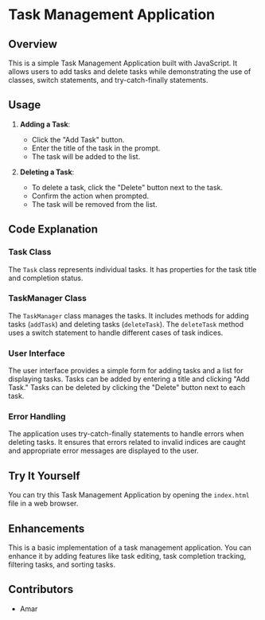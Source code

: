 # Task Management Application

## Overview

This is a simple Task Management Application built with JavaScript. It allows users to add tasks and delete tasks while demonstrating the use of classes, switch statements, and try-catch-finally statements.

## Usage

1. **Adding a Task**:

   - Click the "Add Task" button.
   - Enter the title of the task in the prompt.
   - The task will be added to the list.

2. **Deleting a Task**:

   - To delete a task, click the "Delete" button next to the task.
   - Confirm the action when prompted.
   - The task will be removed from the list.

## Code Explanation

### Task Class

The `Task` class represents individual tasks. It has properties for the task title and completion status.

### TaskManager Class

The `TaskManager` class manages the tasks. It includes methods for adding tasks (`addTask`) and deleting tasks (`deleteTask`). The `deleteTask` method uses a switch statement to handle different cases of task indices.

### User Interface

The user interface provides a simple form for adding tasks and a list for displaying tasks. Tasks can be added by entering a title and clicking "Add Task." Tasks can be deleted by clicking the "Delete" button next to each task.

### Error Handling

The application uses try-catch-finally statements to handle errors when deleting tasks. It ensures that errors related to invalid indices are caught and appropriate error messages are displayed to the user.

## Try It Yourself

You can try this Task Management Application by opening the `index.html` file in a web browser.

## Enhancements

This is a basic implementation of a task management application. You can enhance it by adding features like task editing, task completion tracking, filtering tasks, and sorting tasks.

## Contributors

- Amar
